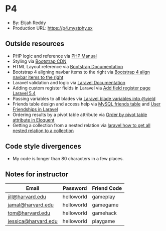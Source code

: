 # P4
+ By: Elijah Reddy
+ Production URL: <https://p4.mystphy.sx>

## Outside resources
+ PHP logic and reference via [PHP Manual](https://secure.php.net/manual/en/)
+ Styling via [Bootstrap CDN](https://www.bootstrapcdn.com)
+ HTML Layout reference via [Bootstrap Documentation](https://getbootstrap.com/docs/4.0/getting-started/introduction/)
+ Bootstrap 4 aligning navbar items to the right via [Bootstrap 4 align navbar items to the right](https://stackoverflow.com/questions/41513463/bootstrap-4-align-navbar-items-to-the-right)
+ Laravel validation and logic via [Laravel Documentation](https://laravel.com/docs/5.6)
+ Adding custom register fields in Laravel via [Add field register page Laravel 5.4](https://stackoverflow.com/questions/42335001/add-field-register-page-laravel-5-4)
+ Passing variables to all blades via [Laravel blade variables into @yield](https://laracasts.com/discuss/channels/laravel/laravel-blade-variables-into-atyield)
+ Friends table design and access help via [MySQL friends table](https://stackoverflow.com/questions/3009190/mysql-friends-table) and [User Friendships in Laravel](http://alexsears.com/tutorial/user-friendships-laravel/)
+ Ordering results by a pivot table attribute via [Order by pivot table attribute in Eloquent](https://laravel.io/forum/04-17-2014-order-by-pivot-table-attribute-in-eloquent)
+ Getting a collection from a nested relation via [laravel how to get all nested relation to a collection](https://stackoverflow.com/questions/43851529/laravel-how-to-get-all-nested-relation-to-a-collection)

## Code style divergences
+ My code is longer than 80 characters in a few places.

## Notes for instructor
Email | Password | Friend Code
------------ | ------------- | -------------
jill@harvard.edu | helloworld | gameplay
jamal@harvard.edu | helloworld | gamegame
tom@harvard.edu | helloworld | gamehack
jessica@harvard.edu | helloworld | playgame
